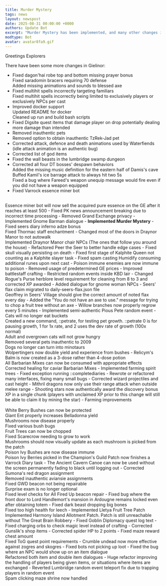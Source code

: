 ```yaml
---
title: Murder Mystery
tags: news
layout: newspost
date: 2025-08-31 00:00:00 +0000
authors: Update Bot
excerpt: "Murder Mystery has been implemented, and many other changes in Gielinor..."
modtype: Bot
avatar: avatar8fa9.gif
---
```

Greetings Explorers

There have been some more changes in Gielinor:


- Fixed dagon'hai robe top and bottom missing prayer bonus<br />
Fixed saradomin bracers requiring 70 defense<br />
Added missing animations and sounds to blessed axe
- Fixed multihit spells incorrectly targeting familiars<br />
Fixed multihit spells incorrectly being limited to exclusively players or exclusively NPCs per cast
- Improved docker support<br />
Updated README for docker<br />
Cleaned up run and build bash scripts
- Fixed Digsite quest items that damage player on drop potentially dealing more damage than intended
- Removed inauthentic pets<br />
Removed option to obtain inauthentic TzRek-Jad pet
- Corrected attack, defence and death animations used by Waterfiends (idle attack animation is an authentic bug)
- Corrected list of god items
- Fixed the wall beasts in the lumbridge swamp dungeon
- Corrected all four DT bosses' despawn behaviors<br />
Added the missing music definition for the eastern half of Damis's cave<br />
Buffed Kamil's ice barrage attack to always hit two 5s<br />
Fixed a bug where Fareed's weapon unequip message would fire even if you did not have a weapon equipped
- Fixed Varrock essence miner bot<br />
<br />
Essence miner bot will now sell the acquired pure essence on the GE after it reaches at least 500
- Fixed PK news announcement breaking due to incorrect time processing
- Removed Grand Exchange privacy
- Implemented Gnome Barman dialogue
- <b>Implemented Murder Mystery</b>
- Fixed seers diary inferno adze bonus<br />
Fixed Thormac staff enchantment
- Changed most of the doors in Draynor Manor to not autowalk<br />
Implemented Draynor Manor chair NPCs (The ones that follow you around the house)
- Refactored Peer the Seer to better handle edge cases
- Fixed skull visually persisting on death
- Fixed first stage of Kalphite Queen not counting as a Kalphite slayer task
- Fixed spam casting Humidify consuming additional runes upon next cast
- Poison immune enemies are now immune to poison
- Removed usage of predetermined GE prices
- Improved battlestaff crafting
- Restricted random events inside KBD lair
- Changed Rogue's Purse herblore level requirement for cleaning from 8 to 3 and corrected XP awarded
- Added dialogue for gnome woman NPCs
- Seers' flax claim migrated to daily-seers-flax.json file<br />
Geoffrey in Seers' Village should give the correct amount of noted flax every day
- Added the "You do not have an axe to use." message for trying to chop a fruit tree without an axe
- Willow branches now properly regrow every 5 minutes
- Implemented semi-authentic Pious Pete random event
- Cats will no longer eat buckets<br />
Created a new command, ::petrate, for testing pet growth. ::petrate 0 is for pausing growth, 1 for 1x rate, and 2 uses the dev rate of growth (100x normal)<br />
Adult and overgrown cats will not grow hungry<br />
Removed several pets inauthentic to 2009<br />
Dogs no longer can turn into minotaurs<br />
Wolpertingers now double yield and experience from bushes
- Relicym's Balm is now created as a 3-dose rather than 4-dose potion<br />
All Barbarian Mixes can now be consumed with appropriate effects<br />
Corrected healing for caviar Barbarian Mixes
- Implemented farming spirit trees
- Fixed exception running ::completediaries
- Rewrote or refactored many interfaces, fixing many small bugs
- Corrected wizard projectiles and cast height
- Mithril dragons now only use their range attack when outside melee range
- Shooting stars now authentically award the discovery bonus XP in a single chunk (players with unclaimed XP prior to this change will still be able to claim it by mining the star)
- Farming improvements<br />
<br />
White Berry Bushes can now be protected<br />
Giant Ent properly increases Belladonna yield<br />
Mushrooms now disease properly<br />
Fixed various bush bugs<br />
Fruit Trees can now be chopped<br />
Fixed Scarecrow needing to grow to work<br />
Mushrooms should now visually update as each mushroom is picked from the patch<br />
Poison Ivy Bushes are now disease immune<br />
Poison Ivy Berries picked in the Champion's Guild Patch now finishes a Varrock Diary task
- The Ancient Cavern Canoe can now be used without the screen permanently fading to black until logging out
- Corrected Sumona's red dragon assignment<br />
Removed inauthentic aviansie assignments<br />
Fixed GWD beacon not being repairable<br />
Surprise exam is no longer optional<br />
Fixed level checks for All Fired Up beacon repair
- Fixed bug where the front door to Lord Handlemort's mansion in Ardougne remains locked even after obtaining totem
- Fixed dark beast dropping big bones<br />
Fixed too high health for leech
- Implemented Lletya Fruit Tree Patch<br />
Implemented Harmony Island Allotment Patch. Patch is still unreachable without The Great Brain Robbery
- Fixed Goblin Diplomacy quest log text
- Fixed charging orbs to check magic level instead of crafting
- Corrected Gunslik's shop items
- Corrected spider HP to 2 points
- Fixed maze reward chest amount<br />
Fixed ToG quest point requirements
- Crumble undead now more effective against zogres and skogres
- Fixed bots not picking up loot
- Fixed the bug where an NPC would show up on an item dialogue<br />
Refactored both item and double item dialogues
- Huge refactor improving the handling of players being given items, or situations where items are exchanged
- Reverted Lumbridge random event teleport fix due to trapping players in random event<br />
Spam clicking maze shrine now handled

